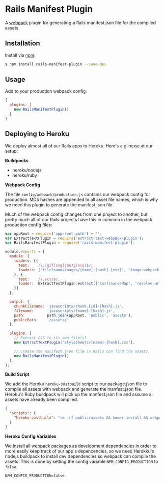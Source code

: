 # Rails Manifest Plugin

A [webpack](http://webpack.github.io) plugin for generating a Rails manifest.json file for the compiled assets.

## Installation

Install via [npm](https://www.npmjs.com):

```sh
$ npm install rails-manifest-plugin --save-dev
```

## Usage

Add to your production webpack config:

```js
{
  plugins: [
    new RailsManifestPlugin()
  ]
}
```

## Deploying to Heroku

We deploy almost all of our Rails apps to Heroku. Here's a glimpse at our setup:

**Buildpacks**

- heroku/nodejs
- heroku/ruby

**Webpack Config**

The file `config/webpack/production.js` contains our webpack config for production. MD5 hashes are
appended to all asset file names, which is why we need this plugin to generate the manifest.json file.

Much of the webpack config changes from one project to another, but pretty much all of our Rails
projects have this in common in the webpack production config files:

```js
var appRoot = require('app-root-path') + '';
var ExtractTextPlugin = require('extract-text-webpack-plugin');
var RailsManifestPlugin = require('rails-manifest-plugin');

module.exports = {
  module: {
    loaders: [{
      test:    /\.(gif|png|jpe?g|svg)$/i,
      loaders: ['file?name=images/[name]-[hash].[ext]', 'image-webpack']
    }, {
      test:    /\.scss$/,
      loader:  ExtractTextPlugin.extract(['css?sourceMap', 'resolve-url', 'sass?sourceMap'])
    }]
  },

  output: {
    chunkFilename: 'javascripts/chunk.[id]-[hash].js',
    filename:      'javascripts/[name]-[hash].js',
    path:          path.join(appRoot, 'public', 'assets'),
    publicPath:    '/assets/'
  },

  plugins: [
    // Extract CSS to its own file(s)
    new ExtractTextPlugin('stylesheets/[name]-[hash].css'),

    // Create the manifest.json file so Rails can find the assets
    new RailsManifestPlugin()
  ],
};
```

**Build Script**

We add the Heroku `heroku-postbuild` script to our package.json file to compile all assets with
webpack and generate the manfest.json file. Heroku's Ruby buildpack will pick up the manfest.json
file and assume all assets have already been compiled.

```json
{
  "scripts": {
    "heroku-postbuild": "rm -rf public/assets && bower install && webpack --config config/webpack/production.js"
  }
}
```

**Heroku Config Variables**

We install all webpack packages as development dependencies in order to more easily keep track of our app's
depencencies, so we need Herokku's nodejs buildpack to install dev dependencies so webpack can compile the
assets. This is done by setting the config variable `NPM_CONFIG_PRODUCTION` to `false`.

```
NPM_CONFIG_PRODUCTION=false
```

